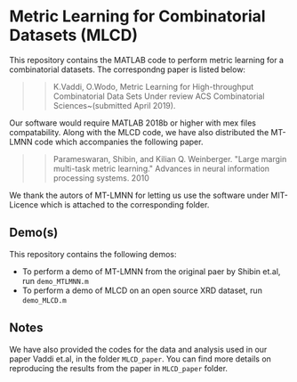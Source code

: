 # Metric Learning for Combinatorial Datasets (MLCD)
This repository contains the MATLAB code to perform metric learning for a combinatorial datasets. The correspondng paper is listed below:
>> K.Vaddi, O.Wodo, Metric Learning for High-throughput Combinatorial Data Sets Under review ACS Combinatorial Sciences~(submitted April 2019).

Our software would require MATLAB 2018b or higher with mex files compatability.
Along with the MLCD code, we have also distributed the MT-LMNN code which accompanies the following paper.

>>Parameswaran, Shibin, and Kilian Q. Weinberger. "Large margin multi-task metric learning."
Advances in neural information processing systems. 2010

We thank the autors of MT-LMNN for letting us use the software under MIT-Licence which is attached to the corresponding folder.

## Demo(s)
This repository contains the following demos:
* To perform a demo of MT-LMNN from the original paer by Shibin et.al, run `demo_MTLMNN.m`
* To perform a demo of MLCD on an open source XRD dataset, run `demo_MLCD.m`

## Notes
We have also provided the codes for the data and analysis used in our paper Vaddi et.al, in the folder `MLCD_paper`. You can find more details on reproducing the results from the paper in `MLCD_paper` folder.



